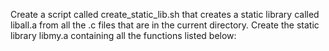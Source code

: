 Create a script called create_static_lib.sh that creates a static library called liball.a from all the .c files that are in the current directory.
Create the static library libmy.a containing all the functions listed below:
